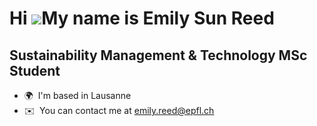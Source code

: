 Hi ![](https://user-images.githubusercontent.com/18350557/176309783-0785949b-9127-417c-8b55-ab5a4333674e.gif)My name is Emily Sun Reed
======================================================================================================================================

Sustainability Management & Technology MSc Student
--------------------------------------------------

* 🌍  I'm based in Lausanne
* ✉️  You can contact me at [emily.reed@epfl.ch](mailto:emily.reed@epfl.ch)
